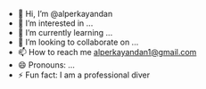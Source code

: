 - 👋 Hi, I’m @alperkayandan
- 👀 I’m interested in ...
- 🌱 I’m currently learning ...
- 💞️ I’m looking to collaborate on ...
- 📫 How to reach me alperkayandan1@gmail.com
- 😄 Pronouns: ...
- ⚡ Fun fact: I am a professional diver

<!---
alperkayandan/alperkayandan is a ✨ special ✨ repository because its `README.md` (this file) appears on your GitHub profile.
You can click the Preview link to take a look at your changes.
--->
